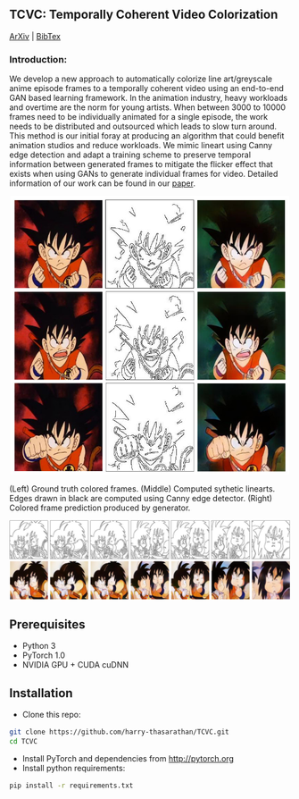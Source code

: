 ## TCVC: Temporally Coherent Video Colorization
[ArXiv](https://arxiv.org/abs/1904.09527) | [BibTex](#citation)

### Introduction:
We develop a new approach to automatically colorize line art/greyscale anime episode frames to a temporally coherent video using an end-to-end GAN based learning framework. In the animation industry, heavy workloads and overtime are the norm for young artists. When between 3000 to 10000 frames need to be individually animated for a single episode, the work needs to be distributed and outsourced which leads to slow turn around. This method is our initial foray at producing an algorithm that could benefit animation studios and reduce workloads. We mimic lineart using Canny edge detection and adapt a training scheme to preserve temporal information between generated frames to mitigate the flicker effect that exists when using GANs to generate individual frames for video. Detailed information of our work can be found in our [paper](https://arxiv.org/abs/1904.09527).

<p align='center'>  
  <img src='images/fig2.jpg' width='500'/>
</p>

(Left) Ground truth colored frames. (Middle) Computed sythetic linearts. Edges drawn in black are computed using Canny edge detector. (Right) Colored frame prediction produced by generator.

<p align='center'>  
  <img src='images/fig3.jpg' width='800'/>
</p>

## Prerequisites
- Python 3
- PyTorch 1.0
- NVIDIA GPU + CUDA cuDNN

## Installation
- Clone this repo:
```bash
git clone https://github.com/harry-thasarathan/TCVC.git
cd TCVC
```
- Install PyTorch and dependencies from http://pytorch.org
- Install python requirements:
```bash
pip install -r requirements.txt
```
